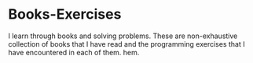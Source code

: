 # Books-Exercises
I learn through books and solving problems. These are  non-exhaustive collection of books that I have read and the programming exercises that I have encountered in each of them. hem. 
